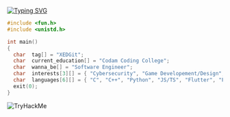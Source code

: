[![Typing SVG](https://readme-typing-svg.herokuapp.com?color=%23539BF5&size=40&center=true&multiline=true&width=900&lines=Hello+coders%2C+XEDGit+here+%F0%9F%96%96)](https://git.io/typing-svg)

```C
#include <fun.h>
#include <unistd.h>

int main()
{
  char  tag[] = "XEDGit";
  char  current_education[] = "Codam Coding College";
  char  wanna_be[] = "Software Engineer";
  char  interests[3][] = { "Cybersecurity", "Game Developement/Design", "Back-end Developement" };
  char  languages[6][] = { "C", "C++", "Python", "JS/TS", "Flutter", "PHP", "SQL" };
  exit(0);
}
```
<img src="https://tryhackme-badges.s3.amazonaws.com/XED.png" alt="TryHackMe">
